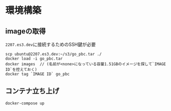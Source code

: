 # 環境構築
## imageの取得
`2207.es3.dev`に接続するためのSSH鍵が必要
```
scp ubuntu@2207.es3.dev:~/s3/go_pbc.tar ./
docker load -i go_pbc.tar
docker images  // (名前が<none>になっている容量1.51GBのイメージを探して`IMAGE ID`を控えておく)
docker tag `IMAGE ID` go_pbc
```
## コンテナ立ち上げ
```
docker-compose up
```